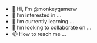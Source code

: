 - 👋 Hi, I’m @monkeygamerw
- 👀 I’m interested in ...
- 🌱 I’m currently learning ...
- 💞️ I’m looking to collaborate on ...
- 📫 How to reach me ...

<!---
monkeygamerw/monkeygamerw is a ✨ special ✨ repository because its `README.md` (this file) appears on your GitHub profile.
You can click the Preview link to take a look at your changes.
--->
